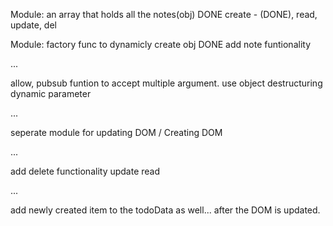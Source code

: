 Module:
an array that holds all the notes(obj) DONE
create - (DONE), read, update, del

Module:
factory func to dynamicly create obj DONE
add note funtionality

...

allow, pubsub funtion to accept multiple argument.
use object destructuring
dynamic parameter

...

seperate module for updating DOM / Creating DOM

...

add delete functionality
update
read

...

add newly created item to the todoData as well... after the DOM is updated.
